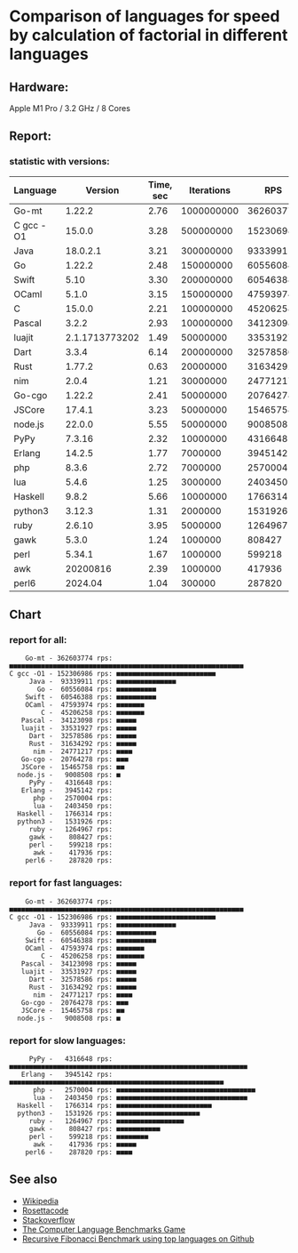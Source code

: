 Comparison of languages for speed by calculation of factorial in different languages
====================================================================================

Hardware:
---------
Apple M1 Pro / 3.2 GHz / 8 Cores


Report:
-------

### statistic with versions:

| Language   | Version        | Time, sec | Iterations | RPS       |
|------------|----------------|-----------|------------|-----------|
|      Go-mt |         1.22.2 |      2.76 | 1000000000 | 362603774 |
|  C gcc -O1 |         15.0.0 |      3.28 |  500000000 | 152306986 |
|       Java |       18.0.2.1 |      3.21 |  300000000 |  93339911 |
|         Go |         1.22.2 |      2.48 |  150000000 |  60556084 |
|      Swift |           5.10 |      3.30 |  200000000 |  60546388 |
|      OCaml |          5.1.0 |      3.15 |  150000000 |  47593974 |
|          C |         15.0.0 |      2.21 |  100000000 |  45206258 |
|     Pascal |          3.2.2 |      2.93 |  100000000 |  34123098 |
|     luajit | 2.1.1713773202 |      1.49 |   50000000 |  33531927 |
|       Dart |          3.3.4 |      6.14 |  200000000 |  32578586 |
|       Rust |         1.77.2 |      0.63 |   20000000 |  31634292 |
|        nim |          2.0.4 |      1.21 |   30000000 |  24771217 |
|     Go-cgo |         1.22.2 |      2.41 |   50000000 |  20764278 |
|     JSCore |         17.4.1 |      3.23 |   50000000 |  15465758 |
|    node.js |         22.0.0 |      5.55 |   50000000 |   9008508 |
|       PyPy |         7.3.16 |      2.32 |   10000000 |   4316648 |
|     Erlang |         14.2.5 |      1.77 |    7000000 |   3945142 |
|        php |          8.3.6 |      2.72 |    7000000 |   2570004 |
|        lua |          5.4.6 |      1.25 |    3000000 |   2403450 |
|    Haskell |          9.8.2 |      5.66 |   10000000 |   1766314 |
|    python3 |         3.12.3 |      1.31 |    2000000 |   1531926 |
|       ruby |         2.6.10 |      3.95 |    5000000 |   1264967 |
|       gawk |          5.3.0 |      1.24 |    1000000 |    808427 |
|       perl |         5.34.1 |      1.67 |    1000000 |    599218 |
|        awk |       20200816 |      2.39 |    1000000 |    417936 |
|      perl6 |        2024.04 |      1.04 |     300000 |    287820 |

## Chart

### report for all:

        Go-mt - 362603774 rps: ■■■■■■■■■■■■■■■■■■■■■■■■■■■■■■■■■■■■■■■■■■■■■■■■■■■■■■■■■■■
    C gcc -O1 - 152306986 rps: ■■■■■■■■■■■■■■■■■■■■■■■■■
         Java -  93339911 rps: ■■■■■■■■■■■■■■■
           Go -  60556084 rps: ■■■■■■■■■■
        Swift -  60546388 rps: ■■■■■■■■■■
        OCaml -  47593974 rps: ■■■■■■■
            C -  45206258 rps: ■■■■■■■
       Pascal -  34123098 rps: ■■■■■
       luajit -  33531927 rps: ■■■■■
         Dart -  32578586 rps: ■■■■■
         Rust -  31634292 rps: ■■■■■
          nim -  24771217 rps: ■■■■
       Go-cgo -  20764278 rps: ■■■
       JSCore -  15465758 rps: ■■
      node.js -   9008508 rps: ■
         PyPy -   4316648 rps: 
       Erlang -   3945142 rps: 
          php -   2570004 rps: 
          lua -   2403450 rps: 
      Haskell -   1766314 rps: 
      python3 -   1531926 rps: 
         ruby -   1264967 rps: 
         gawk -    808427 rps: 
         perl -    599218 rps: 
          awk -    417936 rps: 
        perl6 -    287820 rps: 

### report for fast languages:

        Go-mt - 362603774 rps: ■■■■■■■■■■■■■■■■■■■■■■■■■■■■■■■■■■■■■■■■■■■■■■■■■■■■■■■■■■■
    C gcc -O1 - 152306986 rps: ■■■■■■■■■■■■■■■■■■■■■■■■■
         Java -  93339911 rps: ■■■■■■■■■■■■■■■
           Go -  60556084 rps: ■■■■■■■■■■
        Swift -  60546388 rps: ■■■■■■■■■■
        OCaml -  47593974 rps: ■■■■■■■
            C -  45206258 rps: ■■■■■■■
       Pascal -  34123098 rps: ■■■■■
       luajit -  33531927 rps: ■■■■■
         Dart -  32578586 rps: ■■■■■
         Rust -  31634292 rps: ■■■■■
          nim -  24771217 rps: ■■■■
       Go-cgo -  20764278 rps: ■■■
       JSCore -  15465758 rps: ■■
      node.js -   9008508 rps: ■

### report for slow languages:

         PyPy -   4316648 rps: ■■■■■■■■■■■■■■■■■■■■■■■■■■■■■■■■■■■■■■■■■■■■■■■■■■■■■■■■■■■■
       Erlang -   3945142 rps: ■■■■■■■■■■■■■■■■■■■■■■■■■■■■■■■■■■■■■■■■■■■■■■■■■■■■■■
          php -   2570004 rps: ■■■■■■■■■■■■■■■■■■■■■■■■■■■■■■■■■■■
          lua -   2403450 rps: ■■■■■■■■■■■■■■■■■■■■■■■■■■■■■■■■■
      Haskell -   1766314 rps: ■■■■■■■■■■■■■■■■■■■■■■■■
      python3 -   1531926 rps: ■■■■■■■■■■■■■■■■■■■■■
         ruby -   1264967 rps: ■■■■■■■■■■■■■■■■■
         gawk -    808427 rps: ■■■■■■■■■■■
         perl -    599218 rps: ■■■■■■■■
          awk -    417936 rps: ■■■■■
        perl6 -    287820 rps: ■■■■



See also
--------

  * [Wikipedia](http://en.wikipedia.org/wiki/Factorial)
  * [Rosettacode](http://rosettacode.org/wiki/Factorial)
  * [Stackoverflow](http://stackoverflow.com/questions/23930/factorial-algorithms-in-different-languages)
  * [The Computer Language Benchmarks Game](https://benchmarksgame-team.pages.debian.net/benchmarksgame/index.html)
  * [Recursive Fibonacci Benchmark using top languages on Github](https://github.com/drujensen/fib)
